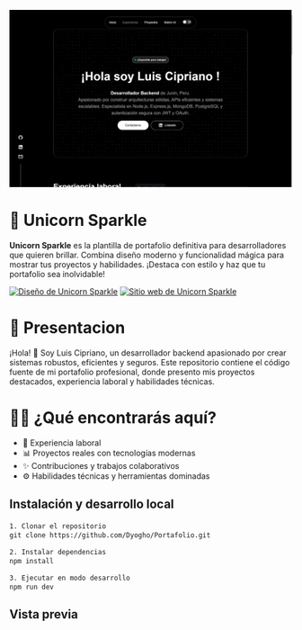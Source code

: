 ![Unicorn Sparkle](./assets/backgrund.jpg)

# 🦄 Unicorn Sparkle

**Unicorn Sparkle** es la plantilla de portafolio definitiva para desarrolladores que quieren brillar. Combina diseño moderno y funcionalidad mágica para mostrar tus proyectos y habilidades. ¡Destaca con estilo y haz que tu portafolio sea inolvidable!

[![Diseño de Unicorn Sparkle](https://img.shields.io/badge/Figma-F24E1E?style=for-the-badge&logo=figma&logoColor=white)](https://www.figma.com/design/RPSa9nHARMmnTemhrGuTCZ/Portafolio-dev?node-id=44-1034&t=dIZVva7mcSSduV6j-1)
[![Sitio web de Unicorn Sparkle](https://img.shields.io/website?url=https%3A%2F%2Funicorn-sparkle.web.app&style=for-the-badge)](https://unicorn-sparkle.web.app)

# 🧠 Presentacion
¡Hola! 👋 Soy Luis Cipriano, un desarrollador backend apasionado por crear sistemas robustos, eficientes y seguros. Este repositorio contiene el código fuente de mi portafolio profesional, donde presento mis proyectos destacados, experiencia laboral y habilidades técnicas.

# 👨‍💻 ¿Qué encontrarás aquí?
- 🧱 Experiencia laboral
- 📊 Proyectos reales con tecnologías modernas
- ✨ Contribuciones y trabajos colaborativos
- ⚙️ Habilidades técnicas y herramientas dominadas

## Instalación y desarrollo local

```
1. Clonar el repositorio
git clone https://github.com/Dyogho/Portafolio.git
```
```
2. Instalar dependencias
npm install
```
```
3. Ejecutar en modo desarrollo
npm run dev
```

## Vista previa
